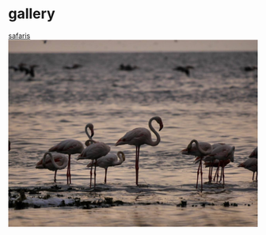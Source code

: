 # gallery

<p>
	<a href="https://photos.app.goo.gl/g6ycekYAgzfMityX6" target="_blank">safaris</a>
	<a href="https://photos.app.goo.gl/g6ycekYAgzfMityX6" target="_blank">
		<img src="img/gallery2.jpg" alt="safaris - flamingos">
	</a>
</p>
